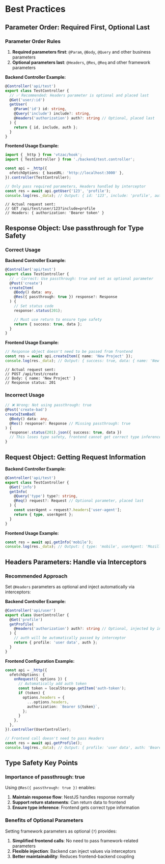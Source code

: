 # Best Practices

## Parameter Order: Required First, Optional Last

### Parameter Order Rules

1. **Required parameters first**: `@Param`, `@Body`, `@Query` and other business parameters
2. **Optional parameters last**: `@Headers`, `@Res`, `@Req` and other framework parameters

**Backend Controller Example:**

```typescript
@Controller('api/test')
export class TestController {
  // ✅ Recommended: Headers parameter is optional and placed last
  @Get('user/:id')
  getUser(
    @Param('id') id: string,
    @Query('include') include?: string,
    @Headers('authorization') auth?: string // Optional, placed last
  ) {
    return { id, include, auth };
  }
}
```

**Frontend Usage Example:**

```typescript
import { _http } from 'vtzac/hook';
import { TestController } from './backend/test.controller';

const api = _http({
  ofetchOptions: { baseURL: 'http://localhost:3000' },
}).controller(TestController);

// Only pass required parameters, Headers handled by interceptor
const res = await api.getUser('123', 'profile');
console.log(res._data); // Output: { id: '123', include: 'profile', auth: 'Bearer token' }
```

```
// Actual request sent:
// GET /api/test/user/123?include=profile
// Headers: { authorization: 'Bearer token' }
```

## Response Object: Use passthrough for Type Safety

### Correct Usage

**Backend Controller Example:**

```typescript
@Controller('api/test')
export class TestController {
  // ✅ Correct: Use passthrough: true and set as optional parameter
  @Post('create')
  createItem(
    @Body() data: any,
    @Res({ passthrough: true }) response?: Response
  ) {
    // Set status code
    response!.status(201);

    // Must use return to ensure type safety
    return { success: true, data };
  }
}
```

**Frontend Usage Example:**

```typescript
// Response object doesn't need to be passed from frontend
const res = await api.createItem({ name: 'New Project' });
console.log(res._data); // Output: { success: true, data: { name: 'New Project' } }
```

```
// Actual request sent:
// POST /api/test/create
// Body: { name: 'New Project' }
// Response status: 201
```

### Incorrect Usage

```typescript
// ❌ Wrong: Not using passthrough: true
@Post('create-bad')
createItemBad(
  @Body() data: any,
  @Res() response?: Response // Missing passthrough: true
) {
  response!.status(201).json({ success: true, data })
  // This loses type safety, frontend cannot get correct type inference
}
```

## Request Object: Getting Request Information

**Backend Controller Example:**

```typescript
@Controller('api/test')
export class TestController {
  @Get('info')
  getInfo(
    @Query('type') type?: string,
    @Req() request?: Request // Optional parameter, placed last
  ) {
    const userAgent = request?.headers['user-agent'];
    return { type, userAgent };
  }
}
```

**Frontend Usage Example:**

```typescript
const res = await api.getInfo('mobile');
console.log(res._data); // Output: { type: 'mobile', userAgent: 'Mozilla/5.0...' }
```

## Headers Parameters: Handle via Interceptors

### Recommended Approach

Set `@Headers` parameters as optional and inject automatically via interceptors:

**Backend Controller Example:**

```typescript
@Controller('api/user')
export class UserController {
  @Get('profile')
  getProfile(
    @Headers('authorization') auth?: string // Optional, injected by interceptor
  ) {
    // auth will be automatically passed by interceptor
    return { profile: 'user data', auth };
  }
}
```

**Frontend Configuration Example:**

```typescript
const api = _http({
  ofetchOptions: {
    onRequest({ options }) {
      // Automatically add auth token
      const token = localStorage.getItem('auth-token');
      if (token) {
        options.headers = {
          ...options.headers,
          authorization: `Bearer ${token}`,
        };
      }
    },
  },
}).controller(UserController);

// Frontend call doesn't need to pass Headers
const res = await api.getProfile();
console.log(res._data); // Output: { profile: 'user data', auth: 'Bearer token123' }
```

## Type Safety Key Points

### Importance of passthrough: true

Using `@Res({ passthrough: true })` enables:

1. **Maintain response flow**: NestJS handles response normally
2. **Support return statements**: Can return data to frontend
3. **Ensure type inference**: Frontend gets correct type information

### Benefits of Optional Parameters

Setting framework parameters as optional (`?`) provides:

1. **Simplified frontend calls**: No need to pass framework-related parameters
2. **Flexible injection**: Backend can inject values via interceptors
3. **Better maintainability**: Reduces frontend-backend coupling
